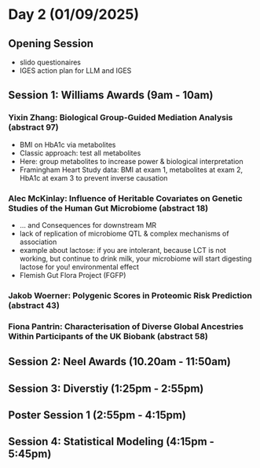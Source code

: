 # Day 2 (01/09/2025)

## Opening Session

- slido questionaires
- IGES action plan for LLM and IGES

## Session 1: Williams Awards (9am - 10am)

### Yixin Zhang: Biological Group-Guided Mediation Analysis (abstract 97)

- BMI on HbA1c via metabolites
- Classic approach: test all metabolites
- Here: group metabolites to increase power & biological interpretation
- Framingham Heart Study data: BMI at exam 1, metabolites at exam 2, HbA1c at exam 3 to prevent inverse causation

### Alec McKinlay: Influence of Heritable Covariates on Genetic Studies of the Human Gut Microbiome (abstract 18) 

- ... and Consequences for downstream MR
- lack of replication of microbiome QTL & complex mechanisms of association
- example about lactose: if you are intolerant, because LCT is not working, but continue to drink milk, your microbiome will start digesting lactose for you! environmental effect
- Flemish Gut Flora Project (FGFP)

### Jakob Woerner: Polygenic Scores in Proteomic Risk Prediction (abstract 43) 

### Fiona Pantrin: Characterisation of Diverse Global Ancestries Within Participants of the UK Biobank (abstract 58) 

## Session 2: Neel Awards (10.20am - 11:50am)

## Session 3: Diverstiy (1:25pm - 2:55pm)

## Poster Session 1 (2:55pm - 4:15pm)

## Session 4: Statistical Modeling (4:15pm - 5:45pm)
